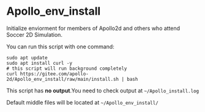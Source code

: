 # Apollo_env_install
Initialize enviorment for members of Apollo2d and others who attend Soccer 2D Simulation.

You can run this script with one command:
```
sudo apt update
sudo apt install curl -y
# this script will run background completely
curl https://gitee.com/apollo-2d/Apollo_env_install/raw/main/install.sh | bash
```
This script has **no output**.You need to check output at `~/Apollo_install.log`

Default middle files will be located at `~/Apollo_env_install/`
